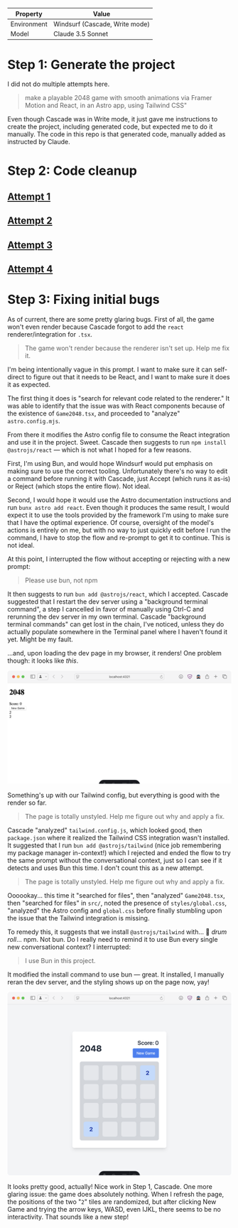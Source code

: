 | Property    | Value                          |
| ----------- | ------------------------------ |
| Environment | Windsurf (Cascade, Write mode) |
| Model       | Claude 3.5 Sonnet              |

# Step 1: Generate the project

I did not do multiple attempts here.

> make a playable 2048 game with smooth animations via Framer Motion and React,
> in an Astro app, using Tailwind CSS"

Even though Cascade was in Write mode, it just gave me instructions to create
the project, including generated code, but expected me to do it manually. The
code in this repo is that generated code, manually added as instructed by
Claude.

# Step 2: Code cleanup

## [Attempt 1](https://github.com/lynx-ai-experiments/cascade-make-2048-astro-react/blob/step2-att1-cleanup/PROMPTS.md)

## [Attempt 2](https://github.com/lynx-ai-experiments/cascade-make-2048-astro-react/blob/step2-att2-cleanup/PROMPTS.md)

## [Attempt 3](https://github.com/lynx-ai-experiments/cascade-make-2048-astro-react/blob/step2-att3-cleanup/PROMPTS.md)

## [Attempt 4](https://github.com/lynx-ai-experiments/cascade-make-2048-astro-react/blob/step2-att4-cleanup/PROMPTS.md)

# Step 3: Fixing initial bugs

As of current, there are some pretty glaring bugs. First of all, the game won't
even render because Cascade forgot to add the `react` renderer/integration for
`.tsx`.

> The game won't render because the renderer isn't set up. Help me fix it.

I'm being intentionally vague in this prompt. I want to make sure it can
self-direct to figure out that it needs to be React, and I want to make sure it
does it as expected.

The first thing it does is "search for relevant code related to the renderer."
It was able to identify that the issue was with React components because of the
existence of `Game2048.tsx`, and proceeded to "analyze" `astro.config.mjs`.

From there it modifies the Astro config file to consume the React integration
and use it in the project. Sweet. Cascade then suggests to run
`npm install @astrojs/react` — which is not what I hoped for a few reasons.

First, I'm using Bun, and would hope Windsurf would put emphasis on making sure
to use the correct tooling. Unfortunately there's no way to edit a command
before running it with Cascade, just Accept (which runs it as-is) or Reject
(which stops the entire flow). Not ideal.

Second, I would hope it would use the Astro documentation instructions and run
`bunx astro add react`. Even though it produces the same result, I would expect
it to use the tools provided by the framework I'm using to make sure that I have
the optimal experience. Of course, oversight of the model's actions is entirely
on me, but with no way to just quickly edit before I run the command, I have to
stop the flow and re-prompt to get it to continue. This is not ideal.

At this point, I interrupted the flow without accepting or rejecting with a new
prompt:

> Please use bun, not npm

It then suggests to run `bun add @astrojs/react`, which I accepted. Cascade
suggested that I restart the dev server using a "background terminal command", a
step I cancelled in favor of manually using Ctrl-C and rerunning the dev server
in my own terminal. Cascade "background terminal commands" can get lost in the
chain, I've noticed, unless they do actually populate somewhere in the Terminal
panel where I haven't found it yet. Might be my fault.

...and, upon loading the dev page in my browser, it renders! One problem though:
it looks like _this_.

![Browser window at localhost:4321, an unstyled plain-HTML page shows with a h1 of 2048, a score line, a New Game button, and two paragraph elements, each saying "2"](./.github/assets/step3-att1/uhhh.png)

Something's up with our Tailwind config, but everything is good with the render
so far.

> The page is totally unstyled. Help me figure out why and apply a fix.

Cascade "analyzed" `tailwind.config.js`, which looked good, then `package.json`
where it realized the Tailwind CSS integration wasn't installed. It suggested
that I run `bun add @astrojs/tailwind` (nice job remembering my package manager
in-context!) which I rejected and ended the flow to try the same prompt without
the conversational context, just so I can see if it detects and uses Bun this
time. I don't count this as a new attempt.

> The page is totally unstyled. Help me figure out why and apply a fix.

Oooookay... this time it "searched for files", then "analyzed" `Game2048.tsx`,
then "searched for files" in `src/`, noted the presence of `styles/global.css`,
"analyzed" the Astro config and `global.css` before finally stumbling upon the
issue that the Tailwind integration is missing.

To remedy this, it suggests that we install `@astrojs/tailwind` with... 🥁 _drum
roll_... npm. Not bun. Do I really need to remind it to use Bun every single new
conversational context? I interrupted:

> I use Bun in this project.

It modified the install command to use bun — great. It installed, I manually
reran the dev server, and the styling shows up on the page now, yay!

![The game now shows with the game in a white container on a bluish grey background, with blue accents on all elements.](./.github/assets/step3-att1/style-working.png)

It looks pretty good, actually! Nice work in Step 1, Cascade. One more glaring
issue: the game does absolutely nothing. When I refresh the page, the positions
of the two "`2`" tiles are randomized, but after clicking New Game and trying
the arrow keys, WASD, even IJKL, there seems to be no interactivity. That sounds
like a new step!
